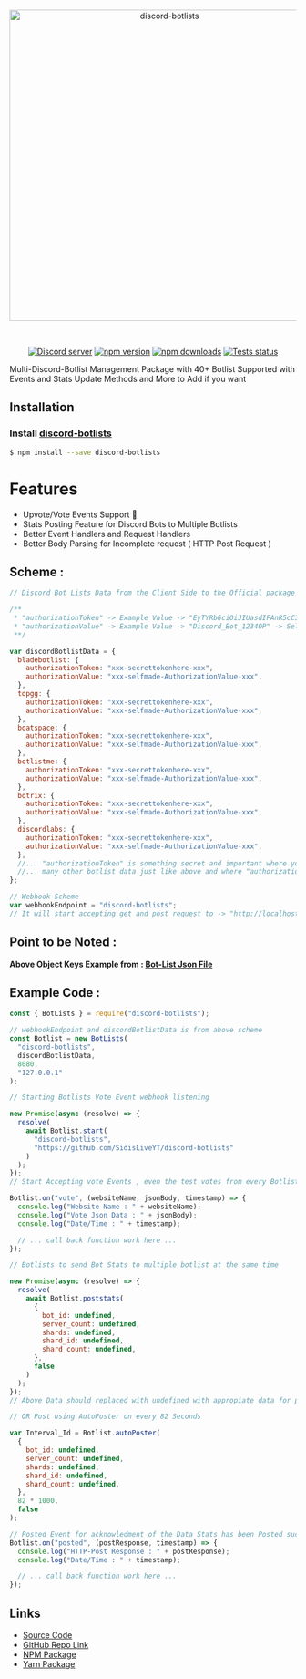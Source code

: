 <div align="center">
  <br />
  <p>
    <a href="https://github.com/SidisLiveYT/discord-botlists"><img src="https://raw.githubusercontent.com/SidisLiveYT/discord-botlists/main/.github/asserts/logo.svg" width="546" alt="discord-botlists" /></a>
  </p>
  <br />
<p>
<a href="https://discord.gg/MfME24sJ2a"><img src="https://img.shields.io/discord/795434308005134406?color=5865F2&logo=discord&logoColor=white" alt="Discord server" /></a>
<a href="https://www.npmjs.com/package/discord-botlists"><img src="https://img.shields.io/npm/v/discord-botlists.svg?maxAge=3600" alt="npm version" /></a>
<a href="https://www.npmjs.com/package/discord-botlists"><img src="https://img.shields.io/npm/dt/discord-botlists.svg?maxAge=3600" alt="npm downloads" /></a>
<a href="https://github.com/SidisLiveYT/discord-botlists/actions"><img src="https://github.com/discordjs/discord.js/workflows/Testing/badge.svg" alt="Tests status" /></a>
</p>
</div>

Multi-Discord-Botlist Management Package with 40+ Botlist Supported with Events and Stats Update Methods and More to Add if you want

## Installation

### Install **[discord-botlists](https://npmjs.com/package/discord-botlists)**

```sh
$ npm install --save discord-botlists
```

# Features

- Upvote/Vote Events Support 🚗
- Stats Posting Feature for Discord Bots to Multiple Botlists
- Better Event Handlers and Request Handlers
- Better Body Parsing for Incomplete request ( HTTP Post Request )

## Scheme :

```js
// Discord Bot Lists Data from the Client Side to the Official package

/**
 * "authorizationToken" -> Example Value -> "EyTYRbGciOiJIUasdIFAnR5cCI6IasApXVCJ9.eyJsaLPOsadadw423zMTQzMTM5NTc0NTk4HJKSIsImJvdCI6dad" -> Very Secret Botlist Token and Bot Specific and unique and need to hide for security
 * "authorizationValue" -> Example Value -> "Discord_Bot_1234OP" -> Self Made jsut to check for vote Webhooks
 **/

var discordBotlistData = {
  bladebotlist: {
    authorizationToken: "xxx-secrettokenhere-xxx",
    authorizationValue: "xxx-selfmade-AuthorizationValue-xxx",
  },
  topgg: {
    authorizationToken: "xxx-secrettokenhere-xxx",
    authorizationValue: "xxx-selfmade-AuthorizationValue-xxx",
  },
  boatspace: {
    authorizationToken: "xxx-secrettokenhere-xxx",
    authorizationValue: "xxx-selfmade-AuthorizationValue-xxx",
  },
  botlistme: {
    authorizationToken: "xxx-secrettokenhere-xxx",
    authorizationValue: "xxx-selfmade-AuthorizationValue-xxx",
  },
  botrix: {
    authorizationToken: "xxx-secrettokenhere-xxx",
    authorizationValue: "xxx-selfmade-AuthorizationValue-xxx",
  },
  discordlabs: {
    authorizationToken: "xxx-secrettokenhere-xxx",
    authorizationValue: "xxx-selfmade-AuthorizationValue-xxx",
  },
  //... "authorizationToken" is something secret and important where you had to "regen" in botlist's webhook page . and its quite long like larger than 25 characters at size
  //... many other botlist data just like above and where "authorizationValue"'s value should be value for "Authorization in HTTP POST request"
};

// Webhook Scheme
var webhookEndpoint = "discord-botlists";
// It will start accepting get and post request to -> "http://localhost:8080/discord-botlists" , where you can change listener port and ip address for pterodactyl users
```

## Point to be Noted :

**Above Object Keys Example from : [Bot-List Json File](https://github.com/SidisLiveYT/discord-botlists/blob/main/src/resources/botlists.json)**

## Example Code :

```js
const { BotLists } = require("discord-botlists");

// webhookEndpoint and discordBotlistData is from above scheme
const Botlist = new BotLists(
  "discord-botlists",
  discordBotlistData,
  8080,
  "127.0.0.1"
);

// Starting Botlists Vote Event webhook listening

new Promise(async (resolve) => {
  resolve(
    await Botlist.start(
      "discord-botlists",
      "https://github.com/SidisLiveYT/discord-botlists"
    )
  );
});
// Start Accepting vote Events , even the test votes from every Botlists where your webhook url has been saved in their Webhook manage page

Botlist.on("vote", (websiteName, jsonBody, timestamp) => {
  console.log("Website Name : " + websiteName);
  console.log("Vote Json Data : " + jsonBody);
  console.log("Date/Time : " + timestamp);

  // ... call back function work here ...
});

// Botlists to send Bot Stats to multiple botlist at the same time

new Promise(async (resolve) => {
  resolve(
    await Botlist.poststats(
      {
        bot_id: undefined,
        server_count: undefined,
        shards: undefined,
        shard_id: undefined,
        shard_count: undefined,
      },
      false
    )
  );
});
// Above Data should replaced with undefined with appropiate data for post request

// OR Post using AutoPoster on every 82 Seconds

var Interval_Id = Botlist.autoPoster(
  {
    bot_id: undefined,
    server_count: undefined,
    shards: undefined,
    shard_id: undefined,
    shard_count: undefined,
  },
  82 * 1000,
  false
);

// Posted Event for acknowledment of the Data Stats has been Posted successfully
Botlist.on("posted", (postResponse, timestamp) => {
  console.log("HTTP-Post Response : " + postResponse);
  console.log("Date/Time : " + timestamp);

  // ... call back function work here ...
});
```

## Links

- [Source Code](https://github.com/SidisLiveYT/discord-botlists.git)
- [GitHub Repo Link](https://github.com/SidisLiveYT/discord-botlists)
- [NPM Package](https://www.npmjs.com/package/discord-botlists)
- [Yarn Package](https://yarn.pm/discord-botlists)
